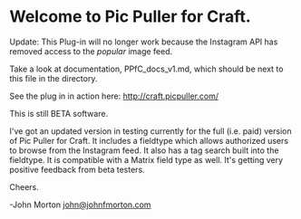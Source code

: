 # Welcome to Pic Puller for Craft.

Update: This Plug-in will no longer work because the Instagram API has removed access to the *popular* image feed.

Take a look at documentation, PPfC_docs_v1.md, which should be next to this file in the directory.

See the plug in in action here:
http://craft.picpuller.com/

This is still BETA software. 

I've got an updated version in testing currently for the full (i.e. paid) version of Pic Puller for Craft. It includes a fieldtype which allows authorized users to browse from the Instagram feed. It also has a tag search built into the fieldtype. It is compatible with a Matrix field type as well.  It's getting very positive feedback from beta testers.

Cheers.

-John Morton
john@johnfmorton.com
